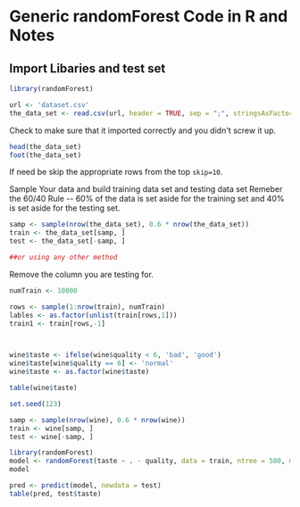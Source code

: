 # Generic randomForest Code in R and Notes

## Import Libaries and test set

```r
library(randomForest)

url <- 'dataset.csv'
the_data_set <- read.csv(url, header = TRUE, sep = ";", stringsAsFactors = FALSE)

```
Check to make sure that it imported correctly and you didn't screw it up.

```r
head(the_data_set)
foot(the_data_set)
```

If need be skip the appropriate rows from the top `skip=10`.

Sample Your data and build training data set and testing data set
Remeber the 60/40 Rule -- 60% of the data is set aside for the training set and 40% is set aside for the testing set.

```r
samp <- sample(nrow(the_data_set), 0.6 * nrow(the_data_set))
train <- the_data_set[samp, ]
test <- the_data_set[-samp, ]

##or using any other method
```

Remove the column you are testing for.

```r
numTrain <- 10000

rows <- sample(1:nrow(train), numTrain)
lables <- as.factor(unlist(train[rows,1]))
train1 <- train[rows,-1]



wine$taste <- ifelse(wine$quality < 6, 'bad', 'good')
wine$taste[wine$quality == 6] <- 'normal'
wine$taste <- as.factor(wine$taste)

table(wine$taste)

set.seed(123)

samp <- sample(nrow(wine), 0.6 * nrow(wine))
train <- wine[samp, ]
test <- wine[-samp, ]

library(randomForest)
model <- randomForest(taste ~ . - quality, data = train, ntree = 500, mtry=3)
model

pred <- predict(model, newdata = test)
table(pred, test$taste)
```
